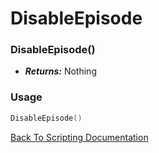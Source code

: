 # DisableEpisode

### DisableEpisode()
- ***Returns:*** Nothing

### Usage

```Lua
DisableEpisode()
```


[Back To Scripting Documentation](../README.md)

